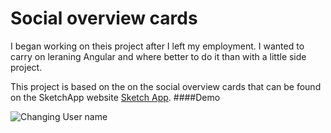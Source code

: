 # Social overview cards
I began working on theis project after I left my employment. I wanted to carry on leraning Angular and where better to do it than with a little side project.

This project is based on the on the social overview cards that can be found on the SketchApp website [Sketch App](https://www.sketchapp.com/#symbols).
####Demo

![Changing User name](http://kelham.co/github/change_name.gif)
